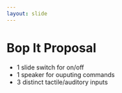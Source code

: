 ```yaml
---
layout: slide
---
```

# Bop It Proposal
* 1 slide switch for on/off
* 1 speaker for ouputing commands
* 3 distinct tactile/auditory inputs


